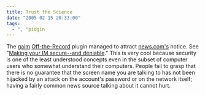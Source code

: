 ```yaml
---
title: Trust the Science
date: "2005-02-15 20:33:00"
tags:
  - ", "pidgin
---
```

The <a href="http://gaim.sf.net">gaim</a> <a href="http://www.cypherpunks.ca/otr/">Off-the-Record</a>
plugin managed to attract <a href="http://news.com.com/">news.com's</a> notice.  See "<a href="http://news.com.com/Making+your+IM+secure--and+deniable/2100-7355_3-5576246.html">Making
your IM secure--and deniable</a>."  This is very cool because
security is one of the least understood concepts even in the
subset of computer users who somewhat understand their computers.
People fail to grasp that there is no guarantee that the screen
name you are talking to has not been hijacked by an attack on the
account's password or on the network itself; having a fairly common
news source talking about it cannot hurt.

